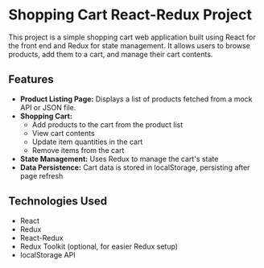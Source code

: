 # Shopping Cart React-Redux Project

This project is a simple shopping cart web application built using React for the front end and Redux for state management. It allows users to browse products, add them to a cart, and manage their cart contents.

## Features

- **Product Listing Page:** Displays a list of products fetched from a mock API or JSON file.
- **Shopping Cart:**
  - Add products to the cart from the product list
  - View cart contents
  - Update item quantities in the cart
  - Remove items from the cart
- **State Management:** Uses Redux to manage the cart's state
- **Data Persistence:** Cart data is stored in localStorage, persisting after page refresh

## Technologies Used

- React
- Redux
- React-Redux
- Redux Toolkit (optional, for easier Redux setup)
- localStorage API
